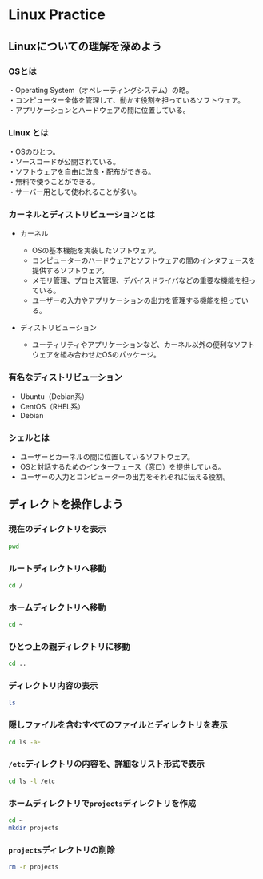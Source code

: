 # Linux Practice  


## Linuxについての理解を深めよう  

### OSとは  
・Operating System（オペレーティングシステム）の略。  
・コンピューター全体を管理して、動かす役割を担っているソフトウェア。  
・アプリケーションとハードウェアの間に位置している。  

### Linux とは
・OSのひとつ。  
・ソースコードが公開されている。  
・ソフトウェアを自由に改良・配布ができる。  
・無料で使うことができる。  
・サーバー用として使われることが多い。  

### カーネルとディストリビューションとは  
- カーネル
  - OSの基本機能を実装したソフトウェア。  
  - コンピューターのハードウェアとソフトウェアの間のインタフェースを提供するソフトウェア。  
  - メモリ管理、プロセス管理、デバイスドライバなどの重要な機能を担っている。  
  - ユーザーの入力やアプリケーションの出力を管理する機能を担っている。  
  
- ディストリビューション  
  - ユーティリティやアプリケーションなど、カーネル以外の便利なソフトウェアを組み合わせたOSのパッケージ。  

### 有名なディストリビューション  
- Ubuntu（Debian系）  
- CentOS（RHEL系）  
- Debian  

### シェルとは  
- ユーザーとカーネルの間に位置しているソフトウェア。  
- OSと対話するためのインターフェース（窓口）を提供している。  
- ユーザーの入力とコンピューターの出力をそれぞれに伝える役割。  


## ディレクトを操作しよう  

### 現在のディレクトリを表示
```bash
pwd
```

### ルートディレクトリへ移動
```bash
cd /
```

### ホームディレクトリへ移動
```bash
cd ~
```

### ひとつ上の親ディレクトリに移動
```bash
cd ..
```

### ディレクトリ内容の表示
```bash
ls
```

### 隠しファイルを含むすべてのファイルとディレクトリを表示
```bash
cd ls -aF
```

### `/etc`ディレクトリの内容を、詳細なリスト形式で表示
```bash
cd ls -l /etc
```

### ホームディレクトリで`projects`ディレクトリを作成
```bash
cd ~
mkdir projects
```

### `projects`ディレクトリの削除
```bash
rm -r projects
```
